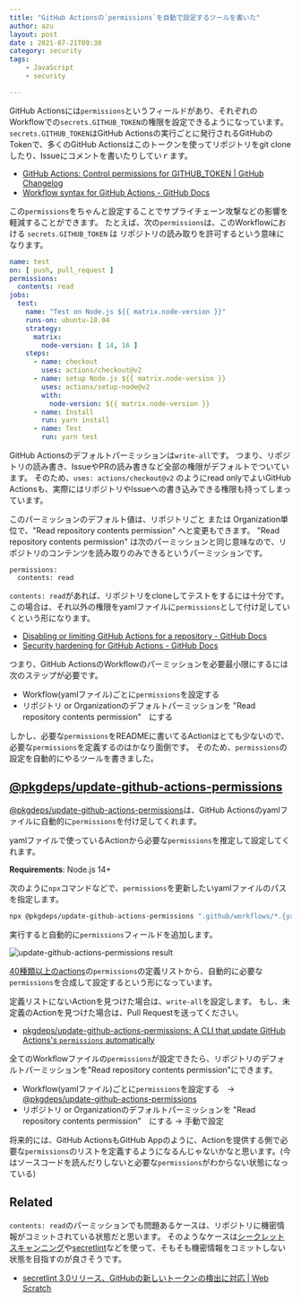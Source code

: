 ```yaml
---
title: "GitHub Actionsの`permissions`を自動で設定するツールを書いた"
author: azu
layout: post
date : 2021-07-21T09:30
category: security
tags:
    - JavaScript
    - security

---
```


GitHub Actionsには`permissions`というフィールドがあり、それぞれのWorkflowでの`secrets.GITHUB_TOKEN`の権限を設定できるようになっています。
`secrets.GITHUB_TOKEN`はGitHub Actionsの実行ごとに発行されるGitHubのTokenで、多くのGitHub Actionsはこのトークンを使ってリポジトリをgit cloneしたり、Issueにコメントを書いたりしていｒます。

- [GitHub Actions: Control permissions for GITHUB_TOKEN | GitHub Changelog](https://github.blog/changelog/2021-04-20-github-actions-control-permissions-for-github_token/)
- [Workflow syntax for GitHub Actions - GitHub Docs](https://docs.github.com/en/actions/reference/workflow-syntax-for-github-actions#permissions)

この`permissions`をちゃんと設定することでサプライチェーン攻撃などの影響を軽減することができます。
たとえば、次の`permissions`は、このWorkflowにおける `secrets.GITHUB_TOKEN` は リポジトリの読み取りを許可するという意味になります。

```yaml
name: test
on: [ push, pull_request ]
permissions:
  contents: read
jobs:
  test:
    name: "Test on Node.js ${{ matrix.node-version }}"
    runs-on: ubuntu-18.04
    strategy:
      matrix:
        node-version: [ 14, 16 ]
    steps:
      - name: checkout
        uses: actions/checkout@v2
      - name: setup Node.js ${{ matrix.node-version }}
        uses: actions/setup-node@v2
        with:
          node-version: ${{ matrix.node-version }}
      - name: Install
        run: yarn install
      - name: Test
        run: yarn test
```

GitHub Actionsのデフォルトパーミッションは`write-all`です。
つまり、リポジトリの読み書き、IssueやPRの読み書きなど全部の権限がデフォルトでついています。
そのため、`uses: actions/checkout@v2` のようにread onlyでよいGitHub Actionsも、実際にはリポジトリやIssueへの書き込みできる権限も持ってしまっています。

このパーミッションのデフォルト値は、リポジトリごと または Organization単位で、"Read repository contents permission" へと変更もできます。
"Read repository contents permission" は次のパーミッションと同じ意味なので、リポジトリのコンテンツを読み取りのみできるというパーミッションです。

```
permissions:
  contents: read
```

`contents: read`があれば、リポジトリをcloneしてテストをするには十分です。
この場合は、それ以外の権限をyamlファイルに`permissions`として付け足していくという形になります。

- [Disabling or limiting GitHub Actions for a repository - GitHub Docs](https://docs.github.com/en/github/administering-a-repository/managing-repository-settings/disabling-or-limiting-github-actions-for-a-repository#setting-the-permissions-of-the-github_token-for-your-repository)
- [Security hardening for GitHub Actions - GitHub Docs](https://docs.github.com/en/actions/learn-github-actions/security-hardening-for-github-actions)

つまり、GitHub ActionsのWorkflowのパーミッションを必要最小限にするには次のステップが必要です。

- Workflow(yamlファイル)ごとに`permissions`を設定する
- リポジトリ or Organizationのデフォルトパーミッションを "Read repository contents permission"　にする

しかし、必要な`permissions`をREADMEに書いてるActionはとても少ないので、必要な`permissions`を定義するのはかなり面倒です。
そのため、`permissions`の設定を自動的にやるツールを書きました。

## [@pkgdeps/update-github-actions-permissions](https://github.com/pkgdeps/update-github-actions-permissions)

[@pkgdeps/update-github-actions-permissions](https://github.com/pkgdeps/update-github-actions-permissions)は、GitHub Actionsのyamlファイルに自動的に`permissions`を付け足してくれます。

yamlファイルで使っているActionから必要な`permissions`を推定して設定してくれます。

**Requirements**: Node.js 14+

次のように`npx`コマンドなどで、`permissions`を更新したいyamlファイルのパスを指定します。

```bash
npx @pkgdeps/update-github-actions-permissions ".github/workflows/*.{yaml,yml}"
```

実行すると自動的に`permissions`フィールドを追加します。

![update-github-actions-permissions result](https://dev-to-uploads.s3.amazonaws.com/uploads/articles/x0b72ti0m9whu3lht5uv.png)

[40種類以上のactions](https://github.com/pkgdeps/update-github-actions-permissions/blob/main/actions.yml)の`permissions`の定義リストから、自動的に必要な`permissions`を合成して設定するという形になっています。

定義リストにないActionを見つけた場合は、`write-all`を設定します。
もし、未定義のActionを見つけた場合は、Pull Requestを送ってください。

- [pkgdeps/update-github-actions-permissions: A CLI that update GitHub Actions's `permissions` automatically](https://github.com/pkgdeps/update-github-actions-permissions)

全てのWorkflowファイルの`permissions`が設定できたら、リポジトリのデフォルトパーミッションを"Read repository contents permission"にできます。

- Workflow(yamlファイル)ごとに`permissions`を設定する　→ [@pkgdeps/update-github-actions-permissions](https://github.com/pkgdeps/update-github-actions-permissions)
- リポジトリ or Organizationのデフォルトパーミッションを "Read repository contents permission"　にする → 手動で設定

将来的には、GitHub ActionsもGitHub Appのように、Actionを提供する側で必要な`permissions`のリストを定義するようになるんじゃないかなと思います。(今はソースコードを読んだりしないと必要な`permissions`がわからない状態になっている)

## Related

`contents: read`のパーミッションでも問題あるケースは、リポジトリに機密情報がコミットされている状態だと思います。
そのようなケースは[シークレットスキャンニング](https://docs.github.com/ja/code-security/secret-security/about-secret-scanning)や[secretlint](https://github.com/secretlint/secretlint)などを使って、そもそも機密情報をコミットしない状態を目指すのが良さそうです。

- [secretlint 3.0リリース、GitHubの新しいトークンの検出に対応 | Web Scratch](https://efcl.info/2021/06/02/secretlint-3.0/)
